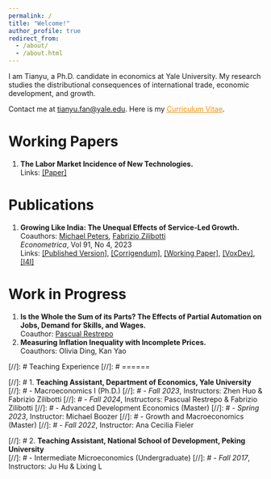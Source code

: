```yaml
---
permalink: /
title: "Welcome!"
author_profile: true
redirect_from: 
  - /about/
  - /about.html
---
```


I am Tianyu, a Ph.D. candidate in economics at Yale University. My research studies the distributional consequences of international trade, economic development, and growth.

Contact me at <span style="color: darkorange;">tianyu.fan@yale.edu</span>. Here is my <a href="/files/CV_FAN_Tianyu.pdf" style="color: darkorange;">Curriculum Vitae</a>.

Working Papers
======
1. **The Labor Market Incidence of New Technologies.**  
   Links: [\[Paper\]](/files/FAN_Technology_Incidence.pdf)

Publications
======
1. **Growing Like India: The Unequal Effects of Service-Led Growth.**  
   Coauthors: [Michael Peters](https://mipeters.weebly.com), [Fabrizio Zilibotti](https://campuspress.yale.edu/zilibotti/)  
   *Econometrica*, Vol 91, No 4, 2023  
   Links: [\[Published Version\]](/files/FPZ_UnequalGrowth.pdf), [\[Corrigendum\]](/files/FPZ_Corrigendum.pdf), [\[Working Paper\]](/files/FPZ_ECMA_final.pdf), [\[VoxDev\]](https://voxdev.org/topic/macroeconomics-growth/how-services-drive-growth-emerging-economies-evidence-india), [\[I4I\]](https://www.ideasforindia.in/topics/macroeconomics/india-s-service-led-economic-growth.html)

Work in Progress
======
1. **Is the Whole the Sum of its Parts? The Effects of Partial Automation on Jobs, Demand for Skills, and Wages.**  
   Coauthor: [Pascual Restrepo](https://campuspress.yale.edu/pascualrestrepo/)
2. **Measuring Inflation Inequality with Incomplete Prices.**  
   Coauthors: Olivia Ding, Kan Yao

[//]: # Teaching Experience
[//]: # ======

[//]: # 1. **Teaching Assistant, Department of Economics, Yale University**  
[//]: #    - Macroeconomics I (Ph.D.)
[//]: #      - *Fall 2023*, Instructors: Zhen Huo & Fabrizio Zilibotti
[//]: #      - *Fall 2024*, Instructors: Pascual Restrepo & Fabrizio Zilibotti
[//]: #    - Advanced Development Economics (Master)
[//]: #      - *Spring 2023*, Instructor: Michael Boozer
[//]: #    - Growth and Macroeconomics (Master)
[//]: #      - *Fall 2022*, Instructor: Ana Cecilia Fieler

[//]: # 2. **Teaching Assistant, National School of Development, Peking University**  
[//]: #    - Intermediate Microeconomics (Undergraduate)
[//]: #      - *Fall 2017*, Instructors: Ju Hu & Lixing L